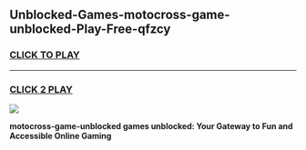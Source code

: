 
## Unblocked-Games-motocross-game-unblocked-Play-Free-qfzcy
<h3>
<a href="https://premium76.site?title=motocross-game-unblocked&ref=10A">CLICK TO PLAY</a></h3>
<hr>

<h3>
<a href="https://premium76.site?title=motocross-game-unblocked&ref=10A">CLICK 2 PLAY</a>
  
</h3>

<a href="https://premium76.site?title=motocross-game-unblocked&ref=10A"><img src="https://clearcache.store/games.png"></a>


**motocross-game-unblocked games unblocked: Your Gateway to Fun and Accessible Online Gaming**
